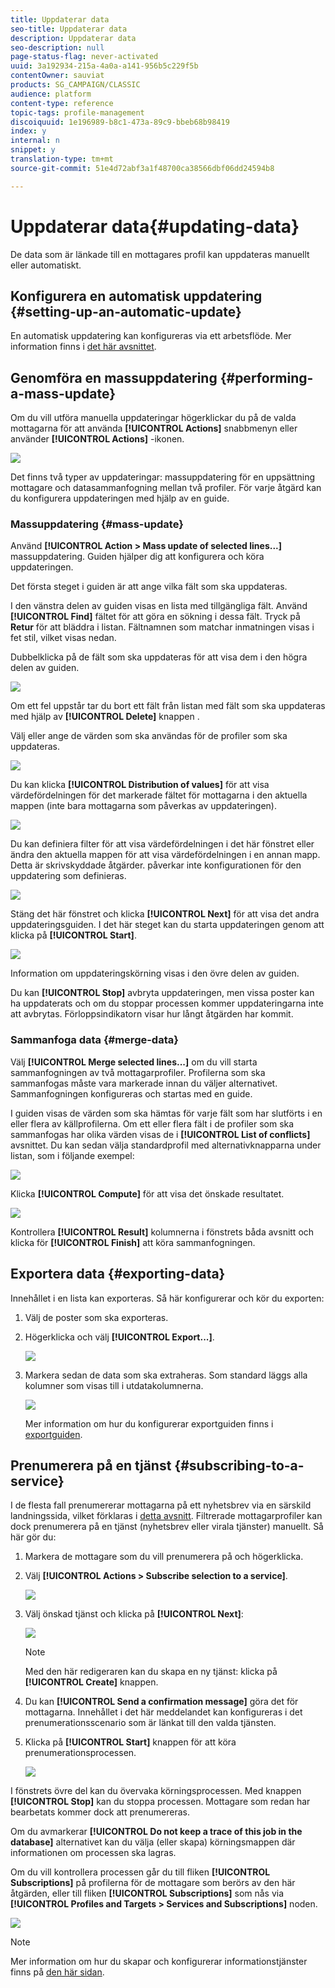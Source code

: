 ```yaml
---
title: Uppdaterar data
seo-title: Uppdaterar data
description: Uppdaterar data
seo-description: null
page-status-flag: never-activated
uuid: 3a192934-215a-4a0a-a141-956b5c229f5b
contentOwner: sauviat
products: SG_CAMPAIGN/CLASSIC
audience: platform
content-type: reference
topic-tags: profile-management
discoiquuid: 1e196989-b8c1-473a-89c9-bbeb68b98419
index: y
internal: n
snippet: y
translation-type: tm+mt
source-git-commit: 51e4d72abf3a1f48700ca38566dbf06dd24594b8

---
```



# Uppdaterar data{#updating-data}

De data som är länkade till en mottagares profil kan uppdateras manuellt eller automatiskt.

## Konfigurera en automatisk uppdatering {#setting-up-an-automatic-update}

En automatisk uppdatering kan konfigureras via ett arbetsflöde. Mer information finns i [det här avsnittet](../../workflow/using/update-data.md).

## Genomföra en massuppdatering {#performing-a-mass-update}

Om du vill utföra manuella uppdateringar högerklickar du på de valda mottagarna för att använda **[!UICONTROL Actions]** snabbmenyn eller använder **[!UICONTROL Actions]** -ikonen.

![](assets/s_ncs_user_action_icon.png)

Det finns två typer av uppdateringar: massuppdatering för en uppsättning mottagare och datasammanfogning mellan två profiler. För varje åtgärd kan du konfigurera uppdateringen med hjälp av en guide.

### Massuppdatering {#mass-update}

Använd **[!UICONTROL Action > Mass update of selected lines...]** massuppdatering. Guiden hjälper dig att konfigurera och köra uppdateringen.

Det första steget i guiden är att ange vilka fält som ska uppdateras.

I den vänstra delen av guiden visas en lista med tillgängliga fält. Använd **[!UICONTROL Find]** fältet för att göra en sökning i dessa fält. Tryck på **Retur** för att bläddra i listan. Fältnamnen som matchar inmatningen visas i fet stil, vilket visas nedan.

Dubbelklicka på de fält som ska uppdateras för att visa dem i den högra delen av guiden.

![](assets/s_ncs_user_update_wizard01_1.png)

Om ett fel uppstår tar du bort ett fält från listan med fält som ska uppdateras med hjälp av **[!UICONTROL Delete]** knappen .

Välj eller ange de värden som ska användas för de profiler som ska uppdateras.

![](assets/s_ncs_user_update_wizard01_12.png)

Du kan klicka **[!UICONTROL Distribution of values]** för att visa värdefördelningen för det markerade fältet för mottagarna i den aktuella mappen (inte bara mottagarna som påverkas av uppdateringen).

![](assets/s_ncs_user_update_wizard01_2.png)

Du kan definiera filter för att visa värdefördelningen i det här fönstret eller ändra den aktuella mappen för att visa värdefördelningen i en annan mapp. Detta är skrivskyddade åtgärder. påverkar inte konfigurationen för den uppdatering som definieras.

![](assets/s_ncs_user_update_wizard01_3.png)

Stäng det här fönstret och klicka **[!UICONTROL Next]** för att visa det andra uppdateringsguiden. I det här steget kan du starta uppdateringen genom att klicka på **[!UICONTROL Start]**.

![](assets/s_ncs_user_update_wizard01_4.png)

Information om uppdateringskörning visas i den övre delen av guiden.

Du kan **[!UICONTROL Stop]** avbryta uppdateringen, men vissa poster kan ha uppdaterats och om du stoppar processen kommer uppdateringarna inte att avbrytas. Förloppsindikatorn visar hur långt åtgärden har kommit.

### Sammanfoga data {#merge-data}

Välj **[!UICONTROL Merge selected lines...]** om du vill starta sammanfogningen av två mottagarprofiler. Profilerna som ska sammanfogas måste vara markerade innan du väljer alternativet. Sammanfogningen konfigureras och startas med en guide.

I guiden visas de värden som ska hämtas för varje fält som har slutförts i en eller flera av källprofilerna. Om ett eller flera fält i de profiler som ska sammanfogas har olika värden visas de i **[!UICONTROL List of conflicts]** avsnittet. Du kan sedan välja standardprofil med alternativknapparna under listan, som i följande exempel:

![](assets/s_ncs_user_merge_wizard01_1.png)

Klicka **[!UICONTROL Compute]** för att visa det önskade resultatet.

![](assets/s_ncs_user_merge_wizard01_2.png)

Kontrollera **[!UICONTROL Result]** kolumnerna i fönstrets båda avsnitt och klicka för **[!UICONTROL Finish]** att köra sammanfogningen.

## Exportera data {#exporting-data}

Innehållet i en lista kan exporteras. Så här konfigurerar och kör du exporten:

1. Välj de poster som ska exporteras.
1. Högerklicka och välj **[!UICONTROL Export...]**.

   ![](assets/s_ncs_user_export_list.png)

1. Markera sedan de data som ska extraheras. Som standard läggs alla kolumner som visas till i utdatakolumnerna.

   ![](assets/s_ncs_user_export_list_start.png)

   Mer information om hur du konfigurerar exportguiden finns i [exportguiden](../../platform/using/exporting-data.md#export-wizard).

## Prenumerera på en tjänst {#subscribing-to-a-service}

I de flesta fall prenumererar mottagarna på ett nyhetsbrev via en särskild landningssida, vilket förklaras i [detta avsnitt](../../delivery/using/managing-subscriptions.md). Filtrerade mottagarprofiler kan dock prenumerera på en tjänst (nyhetsbrev eller virala tjänster) manuellt. Så här gör du:

1. Markera de mottagare som du vill prenumerera på och högerklicka.
1. Välj **[!UICONTROL Actions > Subscribe selection to a service]**.

   ![](assets/s_ncs_user_selection_subscribe_service.png)

1. Välj önskad tjänst och klicka på **[!UICONTROL Next]**:

   ![](assets/s_ncs_user_selection_subscribe_service_2.png)

   >[!NOTE]
   >
   >Med den här redigeraren kan du skapa en ny tjänst: klicka på **[!UICONTROL Create]** knappen.

1. Du kan **[!UICONTROL Send a confirmation message]** göra det för mottagarna. Innehållet i det här meddelandet kan konfigureras i det prenumerationsscenario som är länkat till den valda tjänsten.
1. Klicka på **[!UICONTROL Start]** knappen för att köra prenumerationsprocessen.

   ![](assets/s_ncs_user_selection_subscribe_service_3.png)

I fönstrets övre del kan du övervaka körningsprocessen. Med knappen **[!UICONTROL Stop]** kan du stoppa processen. Mottagare som redan har bearbetats kommer dock att prenumereras.

Om du avmarkerar **[!UICONTROL Do not keep a trace of this job in the database]** alternativet kan du välja (eller skapa) körningsmappen där informationen om processen ska lagras.

Om du vill kontrollera processen går du till fliken **[!UICONTROL Subscriptions]** på profilerna för de mottagare som berörs av den här åtgärden, eller till fliken **[!UICONTROL Subscriptions]** som nås via **[!UICONTROL Profiles and Targets > Services and Subscriptions]** noden.

![](assets/s_ncs_user_selection_subscribe_service_4.png)

>[!NOTE]
>
>Mer information om hur du skapar och konfigurerar informationstjänster finns på [den här sidan](../../delivery/using/managing-subscriptions.md).

